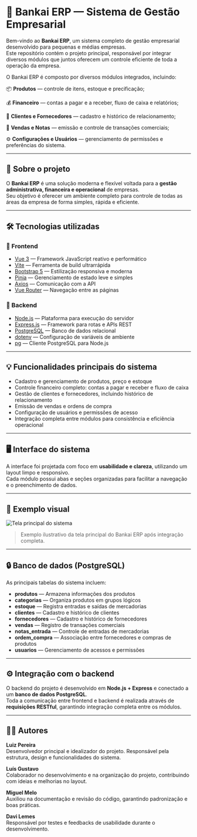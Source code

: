 # 🧩 Bankai ERP — Sistema de Gestão Empresarial

Bem-vindo ao **Bankai ERP**, um sistema completo de gestão empresarial desenvolvido para pequenas e médias empresas.  
Este repositório contém o projeto principal, responsável por integrar diversos módulos que juntos oferecem um controle eficiente de toda a operação da empresa.

O Bankai ERP é composto por diversos módulos integrados, incluindo:

📦 **Produtos** — controle de itens, estoque e precificação;  

💰 **Financeiro** — contas a pagar e a receber, fluxo de caixa e relatórios;  

👥 **Clientes e Fornecedores** — cadastro e histórico de relacionamento;  

🧾 **Vendas e Notas** — emissão e controle de transações comerciais;  

⚙️ **Configurações e Usuários** — gerenciamento de permissões e preferências do sistema.

---

## 🚀 Sobre o projeto

O **Bankai ERP** é uma solução moderna e flexível voltada para a **gestão administrativa, financeira e operacional** de empresas.  
Seu objetivo é oferecer um ambiente completo para controle de todas as áreas da empresa de forma simples, rápida e eficiente.

---

## 🛠️ Tecnologias utilizadas

### 🔹 Frontend
- [Vue 3](https://vuejs.org/) — Framework JavaScript reativo e performático  
- [Vite](https://vitejs.dev/) — Ferramenta de build ultrarrápida  
- [Bootstrap 5](https://getbootstrap.com/) — Estilização responsiva e moderna  
- [Pinia](https://pinia.vuejs.org/) — Gerenciamento de estado leve e simples  
- [Axios](https://axios-http.com/) — Comunicação com a API  
- [Vue Router](https://router.vuejs.org/) — Navegação entre as páginas

### 🔹 Backend
- [Node.js](https://nodejs.org/) — Plataforma para execução do servidor  
- [Express.js](https://expressjs.com/) — Framework para rotas e APIs REST  
- [PostgreSQL](https://www.postgresql.org/) — Banco de dados relacional  
- [dotenv](https://github.com/motdotla/dotenv) — Configuração de variáveis de ambiente  
- [pg](https://www.npmjs.com/package/pg) — Cliente PostgreSQL para Node.js

---

## 💡 Funcionalidades principais do sistema

- Cadastro e gerenciamento de produtos, preço e estoque  
- Controle financeiro completo: contas a pagar e receber e fluxo de caixa  
- Gestão de clientes e fornecedores, incluindo histórico de relacionamento  
- Emissão de vendas e ordens de compra  
- Configuração de usuários e permissões de acesso  
- Integração completa entre módulos para consistência e eficiência operacional

---

## 🖥️ Interface do sistema

A interface foi projetada com foco em **usabilidade e clareza**, utilizando um layout limpo e responsivo.  
Cada módulo possui abas e seções organizadas para facilitar a navegação e o preenchimento de dados.

---

## 📸 Exemplo visual

![Tela principal do sistema](./src/assets/sistema-preview.png)

> Exemplo ilustrativo da tela principal do Bankai ERP após integração completa.

---

## 🔒 Banco de dados (PostgreSQL)

As principais tabelas do sistema incluem:

- **produtos** — Armazena informações dos produtos  
- **categorias** — Organiza produtos em grupos lógicos  
- **estoque** — Registra entradas e saídas de mercadorias  
- **clientes** — Cadastro e histórico de clientes  
- **fornecedores** — Cadastro e histórico de fornecedores  
- **vendas** — Registro de transações comerciais  
- **notas_entrada** — Controle de entradas de mercadorias  
- **ordem_compra** — Associação entre fornecedores e compras de produtos  
- **usuarios** — Gerenciamento de acessos e permissões  

---

## ⚙️ Integração com o backend

O backend do projeto é desenvolvido em **Node.js + Express** e conectado a um **banco de dados PostgreSQL**.  
Toda a comunicação entre frontend e backend é realizada através de **requisições RESTful**, garantindo integração completa entre os módulos.

---

## 🧑‍💻 Autores

**Luiz Pereira**  
Desenvolvedor principal e idealizador do projeto. Responsável pela estrutura, design e funcionalidades do sistema.  

**Luís Gustavo**  
Colaborador no desenvolvimento e na organização do projeto, contribuindo com ideias e melhorias no layout.  

**Miguel Melo**  
Auxiliou na documentação e revisão do código, garantindo padronização e boas práticas.  

**Davi Lemes**  
Responsável por testes e feedbacks de usabilidade durante o desenvolvimento.
